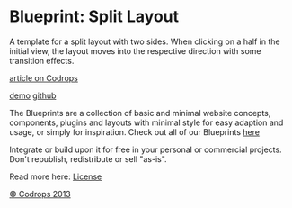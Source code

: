 Blueprint: Split Layout
=========

A template for a split layout with two sides. When clicking on a half in the initial view, the layout moves into the respective direction with some transition effects.

[article on Codrops](http://tympanus.net/codrops/?p=16693)

[demo](http://tympanus.net/Blueprints/SplitLayout/)
[github](https://github.com/codrops/SplitLayout)

The Blueprints are a collection of basic and minimal website concepts, components, plugins and layouts with minimal style for easy adaption and usage, or simply for inspiration.
Check out all of our Blueprints [here](http://tympanus.net/codrops/category/blueprints/)

Integrate or build upon it for free in your personal or commercial projects. Don't republish, redistribute or sell "as-is".

Read more here: [License](http://tympanus.net/codrops/licensing/)

[© Codrops 2013](http://www.codrops.com)
